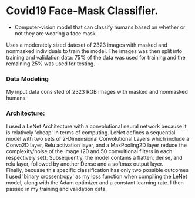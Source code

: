 # Covid19 Face-Mask Classifier. 
  -  Computer-vision model that can classify humans based on whether or not they are wearing a face mask. 

Uses a moderately sized dateset of  2323 images with masked and nonmasked individuals to train the model. The images was then split into training and validation data: 75% of the data was used for training and the remaining 25% was used for testing.

### Data Modeling
My input data consisted of 2323 RGB images with masked and nonmasked humans.


### Architecture:
I used a LeNet Architecture with a convolutional neural network because it is relatively 'cheap' in terms of computing. LeNet defines a sequential model with two sets of 2-Dimensional Convolutional Layers which include a Convo2D layer, Relu activation layer, and a MaxPooling2D layer reduce the complexity/noise of the image (20 and 50 convultional filters in each respectively set). Subsequently, the model contains a flatten, dense, and relu layer, followed by another Dense and a softmax output layer.  
Finally, becuase this specific classification has only two possible outcomes I used 'binary crossentropy' as my loss function when compiling the LeNet model, along with the Adam optimizer and a constant learning rate. I then passed in my training and validation data.
